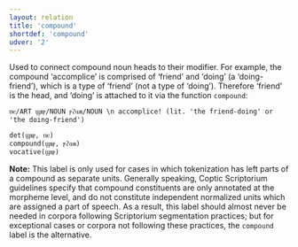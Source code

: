 ```yaml
---
layout: relation
title: 'compound'
shortdef: 'compound'
udver: '2'
---
```


Used to connect compound noun heads to their modifier. For example, the compound ‘accomplice’ is comprised of ‘friend’ and ‘doing’ (a ‘doing-friend’), which is a type of ‘friend’ (not a type of ‘doing’). Therefore ‘friend’ is the head, and ‘doing’ is attached to it via the function `compound`:

~~~ sdparse
ⲡⲉ/ART ϣⲃⲣ/NOUN ⲣϩⲱⲃ/NOUN \n accomplice! (lit. 'the friend-doing' or 'the doing-friend')

det(ϣⲃⲣ, ⲡⲉ)
compound(ϣⲃⲣ, ⲣϩⲱⲃ)
vocative(ϣⲃⲣ)
~~~


**Note:** This label is only used for cases in which tokenization has left parts of a compound as separate units. Generally speaking, Coptic Scriptorium guidelines specify that compound constituents are only annotated at the morpheme level, and do not constitute independent normalized units which are assigned a part of speech. As a result, this label should almost never be needed in corpora following Scriptorium segmentation practices; but for exceptional cases or corpora not following these practices, the `compound` label is the alternative.
<!-- Interlanguage links updated St lis 3 20:58:44 CET 2021 -->

